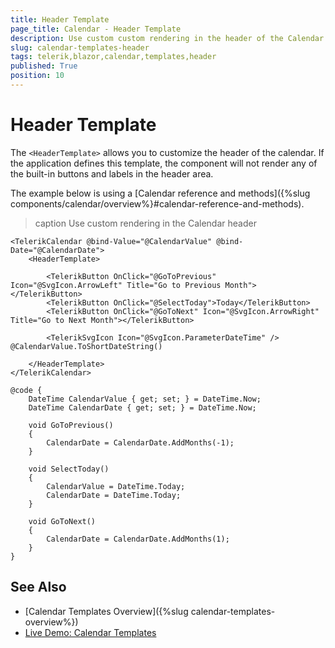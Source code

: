 ```yaml
---
title: Header Template
page_title: Calendar - Header Template
description: Use custom custom rendering in the header of the Calendar for Blazor.
slug: calendar-templates-header
tags: telerik,blazor,calendar,templates,header
published: True
position: 10
---
```


# Header Template

The `<HeaderTemplate>` allows you to customize the header of the calendar. If the application defines this template, the component will not render any of the built-in buttons and labels in the header area.

The example below is using a [Calendar reference and methods]({%slug components/calendar/overview%}#calendar-reference-and-methods).

>caption Use custom rendering in the Calendar header

````RAZOR
<TelerikCalendar @bind-Value="@CalendarValue" @bind-Date="@CalendarDate">
    <HeaderTemplate>

        <TelerikButton OnClick="@GoToPrevious" Icon="@SvgIcon.ArrowLeft" Title="Go to Previous Month"></TelerikButton>
        <TelerikButton OnClick="@SelectToday">Today</TelerikButton>
        <TelerikButton OnClick="@GoToNext" Icon="@SvgIcon.ArrowRight" Title="Go to Next Month"></TelerikButton>

        <TelerikSvgIcon Icon="@SvgIcon.ParameterDateTime" /> @CalendarValue.ToShortDateString()

    </HeaderTemplate>
</TelerikCalendar>

@code {
    DateTime CalendarValue { get; set; } = DateTime.Now;
    DateTime CalendarDate { get; set; } = DateTime.Now;

    void GoToPrevious()
    {
        CalendarDate = CalendarDate.AddMonths(-1);
    }

    void SelectToday()
    {
        CalendarValue = DateTime.Today;
        CalendarDate = DateTime.Today;
    }

    void GoToNext()
    {
        CalendarDate = CalendarDate.AddMonths(1);
    }
}
````


## See Also

* [Calendar Templates Overview]({%slug calendar-templates-overview%})
* [Live Demo: Calendar Templates](https://demos.telerik.com/blazor-ui/calendar/templates)
